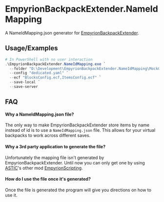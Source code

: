 
# EmpyrionBackpackExtender.NameIdMapping

A NameIdMapping.json generator for [EmpyrionBackpackExtender](https://github.com/GitHub-TC/EmpyrionBackpackExtender).



## Usage/Examples

```powershell
# In PowerShell with no user interaction
.\EmpyrionBackpackExtender.NameIdMapping.exe `
  --folder "D:\Development\EmpyrionBackpackExtender.NameIdMapping\MockGameData" `
  --config "dedicated.yaml" `
  --ecf "BlocksConfig.ecf,ItemsConfig.ecf" `
  --save-local `
  --save-server
```



## FAQ

#### Why a NameIdMapping.json file?

The only way to make EmpyrionBackpackExtender store items by name instead of id is to use a `NameIdMapping.json` file.
This allows for your virtual backpacks to work across different saves.

#### Why a 3rd party application to generate the file?

Unfortunately the mapping file isn't generated by EmpyrionBackpackExtender.
Until now you can only get one by using [ASTIC](https://github.com/GitHub-TC)'s other mod [EmpyrionScripting](https://github.com/GitHub-TC/EmpyrionScripting).


#### How do I use the file once it's generated?

Once the file is generated the program will give you directions on how to use it.
